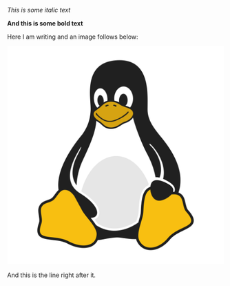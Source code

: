 *This is some italic text*

**And this is some bold text**

Here I am writing and an image follows below:

<img src="./../../public/images/linux.svg" alt="sdsd"/>

And this is the line right after it.